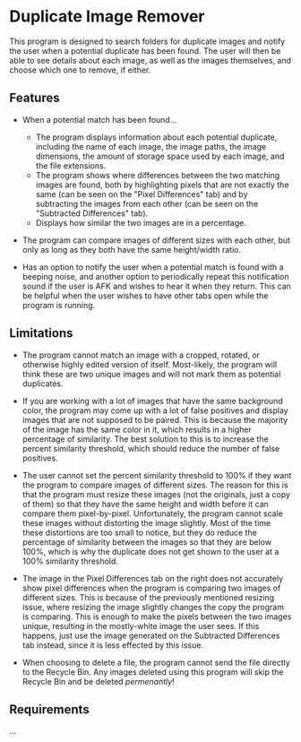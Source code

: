 # Duplicate Image Remover #
This program is designed to search folders for duplicate images and notify the user when a potential duplicate 
has been found. The user will then be able to see details about each image, as well as the images themselves, 
and choose which one to remove, if either.

## Features ##
* When a potential match has been found...
    * The program displays information about each potential duplicate, including the name of each image, the 
    image paths, the image dimensions, the amount of storage space used by each image, and the file extensions.
    * The program shows where differences between the two matching images are found, both by highlighting pixels 
    that are not exactly the same (can be seen on the "Pixel Differences" tab) and by subtracting the images 
    from each other (can be seen on the "Subtracted Differences" tab).
    * Displays how similar the two images are in a percentage.

* The program can compare images of different sizes with each other, but only as long as they both have the same
height/width ratio.

* Has an option to notify the user when a potential match is found with a beeping noise, and another option to
periodically repeat this notification sound if the user is AFK and wishes to hear it when they return. This can
be helpful when the user wishes to have other tabs open while the program is running.

## Limitations ##
* The program cannot match an image with a cropped, rotated, or otherwise highly edited version of itself.
Most-likely, the program will think these are two unique images and will not mark them as potential duplicates.

* If you are working with a lot of images that have the same background color, the program may come up with
a lot of false positives and display images that are not supposed to be paired. This is because the 
majority of the image has the same color in it, which results in a higher percentage of similarity. The best
solution to this is to increase the percent similarity threshold, which should reduce the number of false
positives.

* The user cannot set the percent similarity threshold to 100% if they want the program to compare images of
different sizes. The reason for this is that the program must resize these images (not the originals, just 
a copy of them) so that they have the same height and width before it can compare them pixel-by-pixel.
Unfortunately, the program cannot scale these images without distorting the image slightly. Most of the time
these distortions are too small to notice, but they do reduce the percentage of similarity between the images so
that they are below 100%, which is why the duplicate does not get shown to the user at a 100% similarity threshold.

* The image in the Pixel Differences tab on the right does not accurately show pixel differences when the program
is comparing two images of different sizes. This is because of the previously mentioned resizing issue, where 
resizing the image slightly changes the copy the program is comparing. This is enough to make the pixels between 
the two images unique, resulting in the mostly-white image the user sees. If this happens, just use the image 
generated on the Subtracted Differences tab instead, since it is less effected by this issue.

* When choosing to delete a file, the program cannot send the file directly to the Recycle Bin. Any images deleted
using this program will skip the Recycle Bin and be deleted *permenantly*!

## Requirements ##
...
